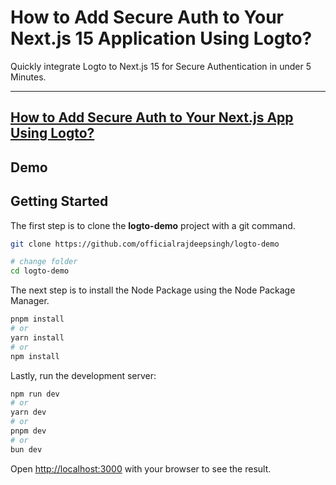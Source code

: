 # How to Add Secure Auth to Your Next.js 15 Application Using Logto?
Quickly integrate Logto to Next.js 15 for Secure Authentication in under 5 Minutes.

---
[How to Add Secure Auth to Your Next.js App Using Logto?](https://medium.com/frontendweb/how-to-add-secure-auth-to-your-next-js-app-using-logto-ba68ebb1f680)
---

## Demo


## Getting Started

The first step is to clone the **logto-demo** project with a git command.

```bash
git clone https://github.com/officialrajdeepsingh/logto-demo

# change folder
cd logto-demo
```
The next step is to install the Node Package using the Node Package Manager.

```bash
pnpm install
# or
yarn install
# or
npm install
```

Lastly, run the development server:

```bash
npm run dev
# or
yarn dev
# or
pnpm dev
# or
bun dev
```

Open [http://localhost:3000](http://localhost:3000) with your browser to see the result.
